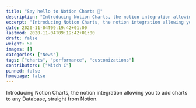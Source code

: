 ```yaml
---
title: "Say hello to Notion Charts 👋"
description: "Introducing Notion Charts, the notion integration allowing you to add charts to any Database, straight from Notion."
excerpt: "Introducing Notion Charts, the notion integration allowing you to add charts to any Database, straight from Notion."
date: 2020-11-04T09:19:42+01:00
lastmod: 2020-11-04T09:19:42+01:00
draft: false
weight: 50
images: []
categories: ["News"]
tags: ["charts", "performance", "customizations"]
contributors: ["Mitch C"]
pinned: false
homepage: false
---
```


Introducing Notion Charts, the notion integration allowing you to add charts to any Database, straight from Notion.
